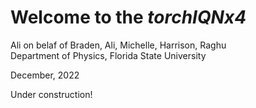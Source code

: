 # Welcome to the *torchIQNx4*


Ali on belaf of Braden, Ali, Michelle, Harrison, Raghu<br>
Department of Physics, Florida State University<br>

December, 2022<br>

Under construction!

